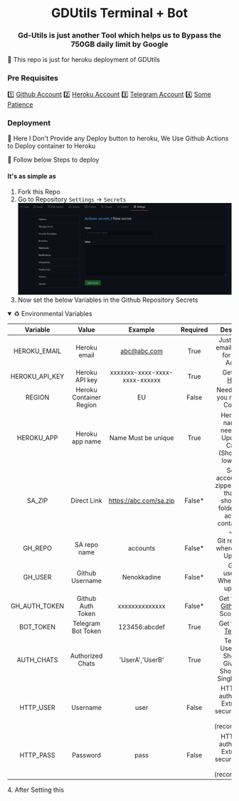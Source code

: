 <div align="center">
<h1>GDUtils Terminal + Bot</h1>
<h3>Gd-Utils is just another Tool which helps us to Bypass the 750GB daily limit by Google</h3>
</div>
🌟 This repo is just for heroku deployment of GDUtils

### Pre Requisites
1️⃣ [Github Account](https://github.com)
2️⃣ [Heroku Account](https://heroku.com)
3️⃣ [Telegram Account](https://telegram.org)
4️⃣ [Some Patience](https://google.com)

### Deployment
🔷 Here I Don't Provide any Deploy button to heroku, We Use Github Actions to Deploy container to Heroku 

🔷 Follow below Steps to deploy

#### It's as simple as 
1. Fork this Repo
2. Go to Repository `Settings` -> `Secrets`
![Secrets](assets/secrets.png)
3. Now set the below Variables in the Github Repository Secrets
<details open="open">
    <summary>♻️ Environmental Variables</summary>

| Variable | Value | Example | Required | Description |
| :---: | :---: | :---: | :---: | :---: |
| HEROKU_EMAIL | Heroku email | abc@abc.com | True | Just Give the email you used for Heroku Account|
| HEROKU_API_KEY | Heroku API key | xxxxxxx-xxxx-xxxx-xxxx-xxxxxx | True | Get it from [Heroku](https://dashboard.heroku.com/account/applications/authorizations/new) |
| REGION | Heroku Container Region | EU | False | Needed only if you need  a EU Container |
| HEROKU_APP | Heroku app name | Name Must be unique | True | Heroku app name that needs to be Updated or Created (Should be in lowercase) |
| SA_ZIP | Direct Link | https://abc.com/sa.zip | False* | Service accounts to be zipped in a way that there should be a folder named accounts containing SA Jsons |
| GH_REPO | SA repo name | accounts | False* | Git repo name where SA's are Uploaded |
| GH_USER | Github Username | Nenokkadine | False* | Github username Where SA are uploaded |
| GH_AUTH_TOKEN | Github Auth Token | xxxxxxxxxxxxxx | False* | Get this from [Github](https://github.com/settings/tokens/new) With Scopes `repo` |
| BOT_TOKEN | Telegram Bot Token | 123456:abcdef | True | Get this from [Telegram](https://t.me/botfather) |
| AUTH_CHATS | Authorized Chats | 'UserA','UserB' | True | Telegram Username's Should be Given and Should be in Single Quotes |
| HTTP_USER | Username | user | False | HTTP Basic auth adds an Extra Layer security for you app (recommended) |
| HTTP_PASS | Password | pass | False | HTTP Basic auth adds an Extra Layer security for you app (recommended) |
</details>
4. After Setting this 

